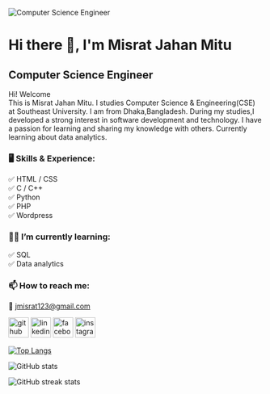 ![Computer Science Engineer](https://media.licdn.com/dms/image/D5616AQHI81T861U8Sw/profile-displaybackgroundimage-shrink_350_1400/0/1714396143271?e=1720051200&v=beta&t=aKQnGTUn63j9ptrMgzeweXc702StxTvti4IA79AE-Wc)

# Hi there 👋, I'm Misrat Jahan Mitu
## Computer Science Engineer

Hi! Welcome <br>
This is Misrat Jahan Mitu. I studies Computer Science & Engineering(CSE) at Southeast University. I am from Dhaka,Bangladesh. During my studies,I developed a strong interest in software development and technology. I have a passion for learning and sharing my knowledge with others. Currently learning about data analytics.

### 🖥️ Skills & Experience:
✅ HTML / CSS <br>
✅ C / C++ <br>
✅ Python <br>
✅ PHP <br>
✅ Wordpress

### 👩‍🏫 I’m currently learning:
✅ SQL <br>
✅ Data analytics <br>

### 📫 How to reach me: 
📧 jmisrat123@gmail.com  


[<img src='https://cdn.jsdelivr.net/npm/simple-icons@3.0.1/icons/github.svg' alt='github' height='40'>](https://github.com/misrat-mitu)  [<img src='https://cdn.jsdelivr.net/npm/simple-icons@3.0.1/icons/linkedin.svg' alt='linkedin' height='40'>](https://www.linkedin.com/in/https://www.linkedin.com/in/misrat-jahan-mitu//)  [<img src='https://cdn.jsdelivr.net/npm/simple-icons@3.0.1/icons/facebook.svg' alt='facebook' height='40'>](https://www.facebook.com/https://www.facebook.com/misrat.mitu.146)  [<img src='https://cdn.jsdelivr.net/npm/simple-icons@3.0.1/icons/instagram.svg' alt='instagram' height='40'>](https://www.instagram.com/https://www.instagram.com/misrat40?igsh=MWxobGZ6bjl6MXBqYw==/)  

[![Top Langs](https://github-readme-stats.vercel.app/api/top-langs/?username=misrat-mitu)](https://github.com/anuraghazra/github-readme-stats)

![GitHub stats](https://github-readme-stats.vercel.app/api?username=misrat-mitu&show_icons=true)  

![GitHub streak stats](https://streak-stats.demolab.com/?user=misrat-mitu)  




